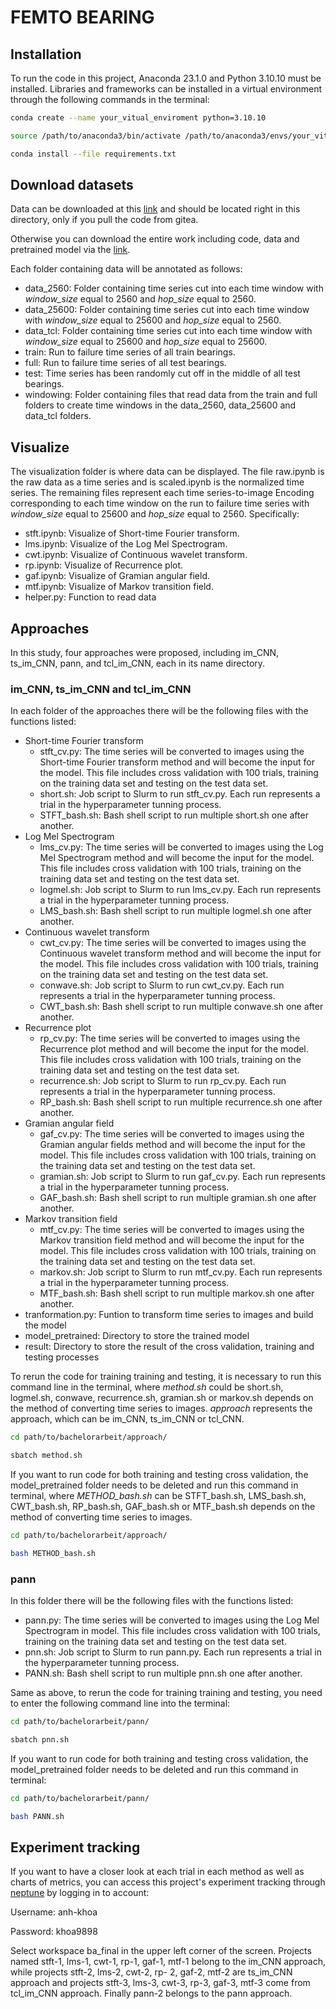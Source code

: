 # FEMTO BEARING
## Installation
To run the code in this project, Anaconda 23.1.0 and Python 3.10.10 must be installed. Libraries and frameworks can be installed in a virtual environment through the following commands in the terminal:
```bash
conda create --name your_vitual_enviroment python=3.10.10
```
```bash
source /path/to/anaconda3/bin/activate /path/to/anaconda3/envs/your_vitual_enviroment
```
```bash
conda install --file requirements.txt
```
## Download datasets
Data can be downloaded at this [link](https://seafile.cloud.uni-hannover.de/d/18bc6da305bd46fca62e/) and should be located right in this directory, only if you pull the code from gitea.

Otherwise you can download the entire work including code, data and pretrained model via the [link](https://seafile.cloud.uni-hannover.de/d/2d9dec930be54e4b9ba5/).

Each folder containing data will be annotated as follows:
- data_2560: Folder containing time series cut into each time window with *window_size* equal to 2560 and *hop_size* equal to 2560.
- data_25600: Folder containing time series cut into each time window with *window_size* equal to 25600 and *hop_size* equal to 2560.
- data_tcl: Folder containing time series cut into each time window with *window_size* equal to 25600 and *hop_size* equal to 25600.
- train: Run to failure time series of all train bearings.
- full: Run to failure time series of all test bearings.
- test: Time series has been randomly cut off in the middle of all test bearings.
- windowing: Folder containing files that read data from the train and full folders to create time windows in the data_2560, data_25600 and data_tcl folders.
## Visualize
The visualization folder is where data can be displayed. The file raw.ipynb is the raw data as a time series and is scaled.ipynb is the normalized time series. The remaining files represent each time series-to-image Encoding corresponding to each time window on the run to failure time series with *window_size* equal to 25600 and *hop_size* equal to 2560. Specifically:
- stft.ipynb: Visualize of Short-time Fourier transform.
- lms.ipynb: Visualize of the Log Mel Spectrogram.
- cwt.ipynb: Visualize of Continuous wavelet transform.
- rp.ipynb: Visualize of Recurrence plot.
- gaf.ipynb: Visualize of Gramian angular field.
- mtf.ipynb: Visualize of Markov transition field.
- helper.py: Function to read data
## Approaches
In this study, four approaches were proposed, including im_CNN, ts_im_CNN, pann, and tcl_im_CNN, each in its name directory.
### im_CNN, ts_im_CNN and tcl_im_CNN
In each folder of the approaches there will be the following files with the functions listed:
- Short-time Fourier transform
    - stft_cv.py: The time series will be converted to images using the Short-time Fourier transform method and will become the input for the model. This file includes cross validation with 100 trials, training on the training data set and testing on the test data set.
    - short.sh: Job script to Slurm to run stft_cv.py. Each run represents a trial in the hyperparameter tunning process.
    - STFT_bash.sh: Bash shell script to run multiple short.sh one after another. 
- Log Mel Spectrogram
    - lms_cv.py: The time series will be converted to images using the Log Mel Spectrogram method and will become the input for the model. This file includes cross validation with 100 trials, training on the training data set and testing on the test data set.
    - logmel.sh: Job script to Slurm to run lms_cv.py. Each run represents a trial in the hyperparameter tunning process.
    - LMS_bash.sh: Bash shell script to run multiple logmel.sh one after another. 
- Continuous wavelet transform
    - cwt_cv.py: The time series will be converted to images using the Continuous wavelet transform method and will become the input for the model. This file includes cross validation with 100 trials, training on the training data set and testing on the test data set.
    - conwave.sh: Job script to Slurm to run cwt_cv.py. Each run represents a trial in the hyperparameter tunning process.
    - CWT_bash.sh: Bash shell script to run multiple conwave.sh one after another. 
- Recurrence plot
    - rp_cv.py: The time series will be converted to images using the Recurrence plot method and will become the input for the model. This file includes cross validation with 100 trials, training on the training data set and testing on the test data set.
    - recurrence.sh: Job script to Slurm to run rp_cv.py. Each run represents a trial in the hyperparameter tunning process.
    - RP_bash.sh: Bash shell script to run multiple recurrence.sh one after another. 
- Gramian angular field
    - gaf_cv.py: The time series will be converted to images using the Gramian angular fields method and will become the input for the model. This file includes cross validation with 100 trials, training on the training data set and testing on the test data set.
    - gramian.sh: Job script to Slurm to run gaf_cv.py. Each run represents a trial in the hyperparameter tunning process.
    - GAF_bash.sh: Bash shell script to run multiple gramian.sh one after another. 
- Markov transition field
    - mtf_cv.py: The time series will be converted to images using the Markov transition field method and will become the input for the model. This file includes cross validation with 100 trials, training on the training data set and testing on the test data set.
    - markov.sh: Job script to Slurm to run mtf_cv.py. Each run represents a trial in the hyperparameter tunning process.
    - MTF_bash.sh: Bash shell script to run multiple markov.sh one after another. 
- tranformation.py: Funtion to transform time series to images and build the model
- model_pretrained: Directory to store the trained model
- result: Directory to store the result of the cross validation, training and testing processes

To rerun the code for training training and testing, it is necessary to run this command line in the terminal, where *method.sh* could be short.sh, logmel.sh, conwave, recurrence.sh, gramian.sh or markov.sh depends on the method of converting time series to images. _approach_ represents the approach, which can be im_CNN, ts_im_CNN or tcl_CNN.
```bash
cd path/to/bachelorarbeit/approach/
```
```bash
sbatch method.sh 
```
If you want to run code for both training and testing cross validation, the model_pretrained folder needs to be deleted and run this command in terminal, where *METHOD_bash.sh* can be STFT_bash.sh, LMS_bash.sh, CWT_bash.sh, RP_bash.sh, GAF_bash.sh or MTF_bash.sh depends on the method of converting time series to images.
```bash
cd path/to/bachelorarbeit/approach/
```
```bash
bash METHOD_bash.sh 
```
### pann
In this folder there will be the following files with the functions listed:
- pann.py: The time series will be converted to images using the Log Mel Spectrogram in model. This file includes cross validation with 100 trials, training on the training data set and testing on the test data set.
- pnn.sh: Job script to Slurm to run pann.py. Each run represents a trial in the hyperparameter tunning process.
- PANN.sh: Bash shell script to run multiple pnn.sh one after another. 

Same as above, to rerun the code for training training and testing, you need to enter the following command line into the terminal:
```bash
cd path/to/bachelorarbeit/pann/
```
```bash
sbatch pnn.sh 
```
If you want to run code for both training and testing cross validation, the model_pretrained folder needs to be deleted and run this command in terminal:
```bash
cd path/to/bachelorarbeit/pann/
```
```bash
bash PANN.sh 
```
## Experiment tracking
If you want to have a closer look at each trial in each method as well as charts of metrics, you can access this project's experiment tracking through [neptune](https://ui.neptune.ai/auth/realms/neptune/protocol/openid-connect/auth?client_id=neptune-frontend&redirect_uri=https%3A%2F%2Fapp.neptune.ai&state=82f29ed0-7cf1-4cc1-b98e-6f3b9e664623&response_mode=fragment&response_type=code&scope=openid&nonce=bf90715e-8faf-4544-8f0c-5193e1388d9d) by logging in to account:

Username: anh-khoa

Password: khoa9898

Select workspace ba_final in the upper left corner of the screen. Projects named stft-1, lms-1, cwt-1, rp-1, gaf-1, mtf-1 belong to the im_CNN approach, while projects stft-2, lms-2, cwt-2, rp- 2, gaf-2, mtf-2 are ts_im_CNN approach and projects stft-3, lms-3, cwt-3, rp-3, gaf-3, mtf-3 come from tcl_im_CNN approach. Finally pann-2 belongs to the pann approach. 